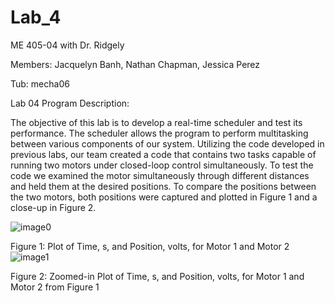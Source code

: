 # Lab_4

ME 405-04 with Dr. Ridgely

Members: Jacquelyn Banh, Nathan Chapman, Jessica Perez

Tub: mecha06

Lab 04 Program Description:

The objective of this lab is to develop a real-time scheduler and test its performance. The scheduler allows the program to perform multitasking between various components of our system. Utilizing the code developed in previous labs, our team created a code that contains two tasks capable of running two motors under closed-loop control simultaneously. To test the code we examined the motor simultaneously through different distances and held them at the desired positions. To compare the positions between the two motors, both positions were captured and plotted in Figure 1 and a close-up in Figure 2. 


![image0](https://github.com/NathanCo2/Lab_4/assets/156122419/4ae39982-bd4c-48e7-91cb-c5445c1f4d76)

Figure 1: Plot of Time, s, and Position, volts, for Motor 1 and Motor 2
![image1](https://github.com/NathanCo2/Lab_4/assets/156122419/ad1a4b9d-0043-488f-a7cb-f872176cb579)

Figure 2: Zoomed-in Plot of Time, s, and Position, volts, for Motor 1 and Motor 2 from Figure 1

